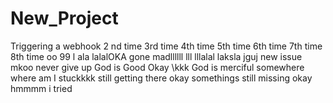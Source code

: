 # New_Project

Triggering a webhook
2 nd time
3rd time
4th time
5th time
6th time
7th time
8th time
oo
99 l
ala
lalalOKA
gone madllllll
lll
lllalal
laksla
jguj
new issue
mkoo
never give up
God is Good
Okay
\kkk
God is merciful
somewhere
where am I stuckkkk
still getting there
okay
somethings still missing
okay
hmmmm
i tried
